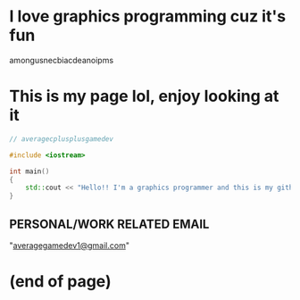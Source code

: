 # I love graphics programming cuz it's fun

amongusnecbiacdeanoipms

# This is my page lol, enjoy looking at it

```C++
// averagecplusplusgamedev

#include <iostream>

int main()
{
    std::cout << "Hello!! I'm a graphics programmer and this is my github page!";
}
```

## PERSONAL/WORK RELATED EMAIL
"averagegamedev1@gmail.com"
# (end of page)
